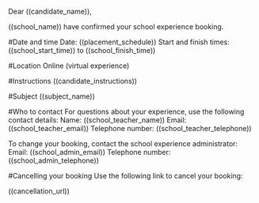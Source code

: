 Dear ((candidate_name)),

((school_name)) have confirmed your school experience booking.

#Date and time
Date: ((placement_schedule))
Start and finish times: ((school_start_time)) to ((school_finish_time))

#Location
Online (virtual experience)

#Instructions
((candidate_instructions))

#Subject
((subject_name))

#Who to contact
For questions about your experience, use the following contact details:
Name: ((school_teacher_name))
Email: ((school_teacher_email))
Telephone number: ((school_teacher_telephone))

To change your booking, contact the school experience administrator:
Email: ((school_admin_email))
Telephone number: ((school_admin_telephone))

#Cancelling your booking
Use the following link to cancel your booking:

((cancellation_url))